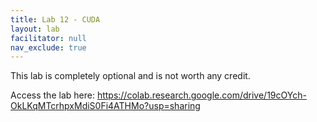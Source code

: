 ```yaml
---
title: Lab 12 - CUDA
layout: lab
facilitator: null
nav_exclude: true
---
```


This lab is completely optional and is not worth any credit.

Access the lab here: https://colab.research.google.com/drive/19cOYch-OkLKqMTcrhpxMdiS0Fi4ATHMo?usp=sharing


